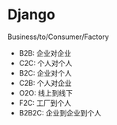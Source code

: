 # Django

Business/to/Consumer/Factory

* B2B:   企业对企业
* C2C:   个人对个人
* B2C:   企业对个人
* C2B:   个人对企业
* O2O:   线上到线下
* F2C:   工厂到个人
* B2B2C: 企业到企业到个人